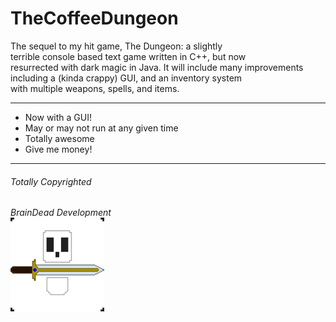 TheCoffeeDungeon  
================
The sequel to my hit game, The Dungeon: a slightly  
terrible console based text game written in C++, but now  
resurrected with dark magic in Java. It will include many
improvements  
including a (kinda crappy) GUI, and an inventory system  
with multiple weapons, spells, and items.

---
* Now with a GUI!
* May or may not run at any given time  
* Totally awesome
* Give me money!

---
###### Totally Copyrighted
*BrainDead Development*  
<img src="https://github.com/alagyn/TheCoffeeDungeon/blob/master/The%20Coffee%20Dungeon/projectDocs/BDD_Logo.png" alt="BDD Logo" width=150>
